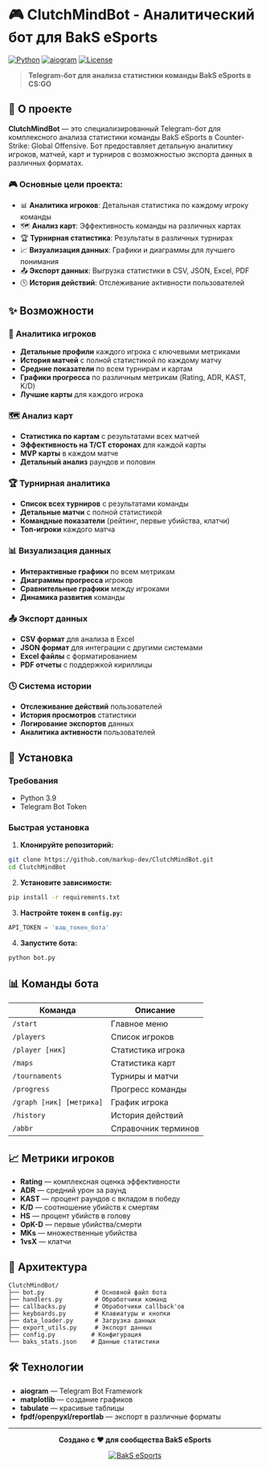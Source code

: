 # 🎮 ClutchMindBot - Аналитический бот для BakS eSports

[![Python](https://img.shields.io/badge/Python-3.8+-blue.svg)](https://www.python.org/downloads/)
[![aiogram](https://img.shields.io/badge/aiogram-2.x-green.svg)](https://aiogram.dev/)
[![License](https://img.shields.io/badge/License-MIT-yellow.svg)](LICENSE)

> **Telegram-бот для анализа статистики команды BakS eSports в CS:GO**

## 🎯 О проекте

**ClutchMindBot** — это специализированный Telegram-бот для комплексного анализа статистики команды BakS eSports в Counter-Strike: Global Offensive. Бот предоставляет детальную аналитику игроков, матчей, карт и турниров с возможностью экспорта данных в различных форматах.

### 🎮 Основные цели проекта:

- 📊 **Аналитика игроков**: Детальная статистика по каждому игроку команды
- 🗺️ **Анализ карт**: Эффективность команды на различных картах
- 🏆 **Турнирная статистика**: Результаты в различных турнирах
- 📈 **Визуализация данных**: Графики и диаграммы для лучшего понимания
- 📤 **Экспорт данных**: Выгрузка статистики в CSV, JSON, Excel, PDF
- 🕓 **История действий**: Отслеживание активности пользователей

## ✨ Возможности

### 🎯 Аналитика игроков
- **Детальные профили** каждого игрока с ключевыми метриками
- **История матчей** с полной статистикой по каждому матчу
- **Средние показатели** по всем турнирам и картам
- **Графики прогресса** по различным метрикам (Rating, ADR, KAST, K/D)
- **Лучшие карты** для каждого игрока

### 🗺️ Анализ карт
- **Статистика по картам** с результатами всех матчей
- **Эффективность на T/CT сторонах** для каждой карты
- **MVP карты** в каждом матче
- **Детальный анализ** раундов и половин

### 🏆 Турнирная аналитика
- **Список всех турниров** с результатами команды
- **Детальные матчи** с полной статистикой
- **Командные показатели** (рейтинг, первые убийства, клатчи)
- **Топ-игроки** каждого матча

### 📊 Визуализация данных
- **Интерактивные графики** по всем метрикам
- **Диаграммы прогресса** игроков
- **Сравнительные графики** между игроками
- **Динамика развития** команды

### 📤 Экспорт данных
- **CSV формат** для анализа в Excel
- **JSON формат** для интеграции с другими системами
- **Excel файлы** с форматированием
- **PDF отчеты** с поддержкой кириллицы

### 🕓 Система истории
- **Отслеживание действий** пользователей
- **История просмотров** статистики
- **Логирование экспортов** данных
- **Аналитика активности** пользователей

## 🚀 Установка

### Требования
- Python 3.9
- Telegram Bot Token

### Быстрая установка

1. **Клонируйте репозиторий:**
```bash
git clone https://github.com/markup-dev/ClutchMindBot.git
cd ClutchMindBot
```

2. **Установите зависимости:**
```bash
pip install -r requirements.txt
```

3. **Настройте токен в `config.py`:**
```python
API_TOKEN = 'ваш_токен_бота'
```

4. **Запустите бота:**
```bash
python bot.py
```

## 📊 Команды бота

| Команда | Описание |
|---------|----------|
| `/start` | Главное меню |
| `/players` | Список игроков |
| `/player [ник]` | Статистика игрока |
| `/maps` | Статистика карт |
| `/tournaments` | Турниры и матчи |
| `/progress` | Прогресс команды |
| `/graph [ник] [метрика]` | График игрока |
| `/history` | История действий |
| `/abbr` | Справочник терминов |

## 📈 Метрики игроков

- **Rating** — комплексная оценка эффективности
- **ADR** — средний урон за раунд
- **KAST** — процент раундов с вкладом в победу
- **K/D** — соотношение убийств к смертям
- **HS** — процент убийств в голову
- **OpK-D** — первые убийства/смерти
- **MKs** — множественные убийства
- **1vsX** — клатчи

## 🔧 Архитектура

```
ClutchMindBot/
├── bot.py              # Основной файл бота
├── handlers.py         # Обработчики команд
├── callbacks.py        # Обработчики callback'ов
├── keyboards.py        # Клавиатуры и кнопки
├── data_loader.py      # Загрузка данных
├── export_utils.py     # Экспорт данных
├── config.py          # Конфигурация
└── baks_stats.json    # Данные статистики
```

## 🛠️ Технологии

- **aiogram** — Telegram Bot Framework
- **matplotlib** — создание графиков
- **tabulate** — красивые таблицы
- **fpdf/openpyxl/reportlab** — экспорт в различные форматы

---

<div align="center">

**Создано с ❤️ для сообщества BakS eSports**

[![BakS eSports](https://img.shields.io/badge/BakS-eSports-red.svg)](https://baks-esports.com)

</div>
